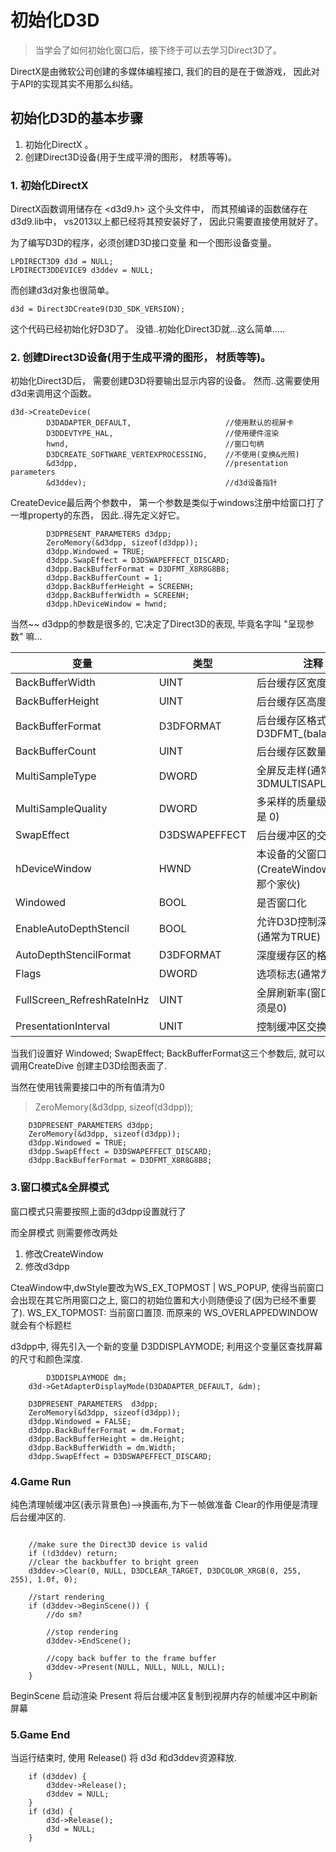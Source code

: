 # 初始化D3D
>当学会了如何初始化窗口后，接下终于可以去学习Direct3D了。

DirectX是由微软公司创建的多媒体编程接口, 我们的目的是在于做游戏， 因此对于API的实现其实不用那么纠结。


## 初始化D3D的基本步骤
1. 初始化DirectX 。
2.  创建Direct3D设备(用于生成平滑的图形， 材质等等)。

### 1. 初始化DirectX 
DirectX函数调用储存在 \<d3d9.h> 这个头文件中， 而其预编译的函数储存在d3d9.lib中， vs2013以上都已经将其预安装好了， 因此只需要直接使用就好了。

为了编写D3D的程序，必须创建D3D接口变量 和一个图形设备变量。 

```
LPDIRECT3D9 d3d = NULL;
LPDIRECT3DDEVICE9 d3ddev = NULL;
```

而创建d3d对象也很简单。
```
d3d = Direct3DCreate9(D3D_SDK_VERSION);
```
这个代码已经初始化好D3D了。
没错..初始化Direct3D就...这么简单.....
### 2. 创建Direct3D设备(用于生成平滑的图形， 材质等等)。
初始化Direct3D后， 需要创建D3D将要输出显示内容的设备。 然而..这需要使用d3d来调用这个函数。
```
d3d->CreateDevice(
		D3DADAPTER_DEFAULT,                     //使用默认的视屏卡
		D3DDEVTYPE_HAL,                         //使用硬件渲染
		hwnd,                                   //窗口句柄
		D3DCREATE_SOFTWARE_VERTEXPROCESSING,    //不使用(变换&光照)
		&d3dpp,                                 //presentation parameters
		&d3ddev);                               //d3d设备指针
```

CreateDevice最后两个参数中， 第一个参数是类似于windows注册中给窗口打了一堆property的东西， 因此..得先定义好它。

```
        D3DPRESENT_PARAMETERS d3dpp;
        ZeroMemory(&d3dpp, sizeof(d3dpp));   
        d3dpp.Windowed = TRUE;
        d3dpp.SwapEffect = D3DSWAPEFFECT_DISCARD;
        d3dpp.BackBufferFormat = D3DFMT_X8R8G8B8;
        d3dpp.BackBufferCount = 1;  
        d3dpp.BackBufferHeight = SCREENH;
        d3dpp.BackBufferWidth = SCREENH;    
        d3dpp.hDeviceWindow = hwnd;
```
当然~~ d3dpp的参数是很多的, 它决定了Direct3D的表现, 毕竟名字叫 "呈现参数" 嘛...


变量             |类型          |注释
-|             - |-             |
BackBufferWidth  |UINT          |后台缓存区宽度
BackBufferHeight| UINT|后台缓存区高度
BackBufferFormat| D3DFORMAT|后台缓存区格式, 都是D3DFMT_(balablala)
BackBufferCount| UINT|后台缓存区数量
MultiSampleType|DWORD|全屏反走样(通常是 3DMULTISAPLE_NONE)
MultiSampleQuality| DWORD| 多采样的质量级别(通常是 0)
SwapEffect|D3DSWAPEFFECT| 后台缓冲区的交换模式
hDeviceWindow| HWND| 本设备的父窗口(CreateWindow创立的那个家伙)
Windowed|BOOL|是否窗口化
EnableAutoDepthStencil|BOOL| 允许D3D控制深度缓存区(通常为TRUE)
AutoDepthStencilFormat|D3DFORMAT| 深度缓存区的格式
Flags|DWORD| 选项标志(通常为0)
FullScreen_RefreshRateInHz|UINT| 全屏刷新率(窗口模式必须是0)
PresentationInterval|UNIT|控制缓冲区交换速率


当我们设置好 Windowed; SwapEffect; BackBufferFormat这三个参数后, 就可以调用CreateDive 创建主D3D绘图表面了.

当然在使用钱需要接口中的所有值清为0
>ZeroMemory(&d3dpp, sizeof(d3dpp));

```
	D3DPRESENT_PARAMETERS d3dpp;
	ZeroMemory(&d3dpp, sizeof(d3dpp));
	d3dpp.Windowed = TRUE;
	d3dpp.SwapEffect = D3DSWAPEFFECT_DISCARD;
	d3dpp.BackBufferFormat = D3DFMT_X8R8G8B8;
```

### 3.窗口模式&全屏模式
窗口模式只需要按照上面的d3dpp设置就行了

而全屏模式 则需要修改两处
1. 修改CreateWindow
2. 修改d3dpp

CteaWindow中,dwStyle要改为WS_EX_TOPMOST | WS_POPUP, 使得当前窗口会出现在其它所用窗口之上, 窗口的初始位置和大小则随便设了(因为已经不重要了). WS_EX_TOPMOST: 当前窗口置顶. 而原来的 WS_OVERLAPPEDWINDOW 就会有个标题栏

d3dpp中, 得先引入一个新的变量  D3DDISPLAYMODE; 利用这个变量区查找屏幕的尺寸和颜色深度.

```
        D3DDISPLAYMODE dm;
	d3d->GetAdapterDisplayMode(D3DADAPTER_DEFAULT, &dm);

	D3DPRESENT_PARAMETERS  d3dpp;
	ZeroMemory(&d3dpp, sizeof(d3dpp));
	d3dpp.Windowed = FALSE;
	d3dpp.BackBufferFormat = dm.Format;
	d3dpp.BackBufferHeight = dm.Height;
	d3dpp.BackBufferWidth = dm.Width;
	d3dpp.SwapEffect = D3DSWAPEFFECT_DISCARD;
```
### 4.Game Run
纯色清理帧缓冲区(表示背景色)-->换画布,为下一帧做准备
Clear的作用便是清理后台缓冲区的.
```

	//make sure the Direct3D device is valid
	if (!d3ddev) return;
	//clear the backbuffer to bright green
	d3ddev->Clear(0, NULL, D3DCLEAR_TARGET, D3DCOLOR_XRGB(0, 255, 255), 1.0f, 0);

	//start rendering
	if (d3ddev->BeginScene()) {
		//do sm?

		//stop rendering
		d3ddev->EndScene();

		//copy back buffer to the frame buffer
		d3ddev->Present(NULL, NULL, NULL, NULL);
	}
```

BeginScene 启动渲染
Present 将后台缓冲区复制到视屏内存的帧缓冲区中刷新屏幕

### 5.Game End

当运行结束时, 使用 Release() 将 d3d 和d3ddev资源释放.
```
	if (d3ddev) {
		d3ddev->Release();
		d3ddev = NULL;
	}
	if (d3d) {
		d3d->Release();
		d3d = NULL;
	}
```
